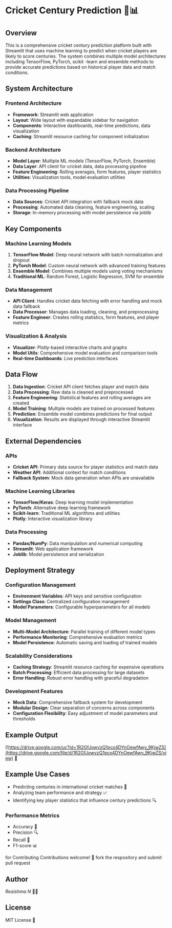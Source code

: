 

# Cricket Century Prediction 🏏📊

## Overview

This is a comprehensive cricket century prediction platform built with Streamlit that uses machine learning to predict when cricket players are likely to score centuries. The system combines multiple model architectures including TensorFlow, PyTorch, scikit -learn and ensemble methods to provide accurate predictions based on historical player data and match conditions.

## System Architecture

### Frontend Architecture
- **Framework**: Streamlit web application
- **Layout**: Wide layout with expandable sidebar for navigation
- **Components**: Interactive dashboards, real-time predictions, data visualization
- **Caching**: Streamlit resource caching for component initialization

### Backend Architecture
- **Model Layer**: Multiple ML models (TensorFlow, PyTorch, Ensemble)
- **Data Layer**: API client for cricket data, data processing pipeline
- **Feature Engineering**: Rolling averages, form features, player statistics
- **Utilities**: Visualization tools, model evaluation utilities

### Data Processing Pipeline
- **Data Sources**: Cricket API integration with fallback mock data
- **Processing**: Automated data cleaning, feature engineering, scaling
- **Storage**: In-memory processing with model persistence via joblib

## Key Components

### Machine Learning Models
1. **TensorFlow Model**: Deep neural network with batch normalization and dropout
2. **PyTorch Model**: Custom neural network with advanced training features
3. **Ensemble Model**: Combines multiple models using voting mechanisms
4. **Traditional ML**: Random Forest, Logistic Regression, SVM for ensemble

### Data Management
- **API Client**: Handles cricket data fetching with error handling and mock data fallback
- **Data Processor**: Manages data loading, cleaning, and preprocessing
- **Feature Engineer**: Creates rolling statistics, form features, and player metrics

### Visualization & Analysis
- **Visualizer**: Plotly-based interactive charts and graphs
- **Model Utils**: Comprehensive model evaluation and comparison tools
- **Real-time Dashboards**: Live prediction interfaces

## Data Flow

1. **Data Ingestion**: Cricket API client fetches player and match data
2. **Data Processing**: Raw data is cleaned and preprocessed
3. **Feature Engineering**: Statistical features and rolling averages are created
4. **Model Training**: Multiple models are trained on processed features
5. **Prediction**: Ensemble model combines predictions for final output
6. **Visualization**: Results are displayed through interactive Streamlit interface

## External Dependencies

### APIs
- **Cricket API**: Primary data source for player statistics and match data
- **Weather API**: Additional context for match conditions
- **Fallback System**: Mock data generation when APIs are unavailable

### Machine Learning Libraries
- **TensorFlow/Keras**: Deep learning model implementation
- **PyTorch**: Alternative deep learning framework
- **Scikit-learn**: Traditional ML algorithms and utilities
- **Plotly**: Interactive visualization library

### Data Processing
- **Pandas/NumPy**: Data manipulation and numerical computing
- **Streamlit**: Web application framework
- **Joblib**: Model persistence and serialization

## Deployment Strategy

### Configuration Management
- **Environment Variables**: API keys and sensitive configuration
- **Settings Class**: Centralized configuration management
- **Model Parameters**: Configurable hyperparameters for all models

### Model Management
- **Multi-Model Architecture**: Parallel training of different model types
- **Performance Monitoring**: Comprehensive evaluation metrics
- **Model Persistence**: Automatic saving and loading of trained models

### Scalability Considerations
- **Caching Strategy**: Streamlit resource caching for expensive operations
- **Batch Processing**: Efficient data processing for large datasets
- **Error Handling**: Robust error handling with graceful degradation

### Development Features
- **Mock Data**: Comprehensive fallback system for development
- **Modular Design**: Clear separation of concerns across components
- **Configuration Flexibility**: Easy adjustment of model parameters and thresholds






## Example Output
[!https://drive.google.com/uc?id=1R2GfJowvzQ1pcx4DYnOewfAwy_9KjwZS](https://drive.google.com/file/d/1R2GfJowvzQ1pcx4DYnOewfAwy_9KjwZS/view) 🎥

## Example Use Cases
- Predicting centuries in international cricket matches 🏏
- Analyzing team performance and strategy 📈
- Identifying key player statistics that influence century predictions 🔍

### Performance Metrics
- Accuracy 🎯
- Precision 🔍
- Recall 📝
- F1-score 📊

for Contributing
Contributions welcome! 🌟 fork the respository and submit pull  request 

## Author
  *Reaishma N* 🙋‍♀️

## License
  MIT License 📄

